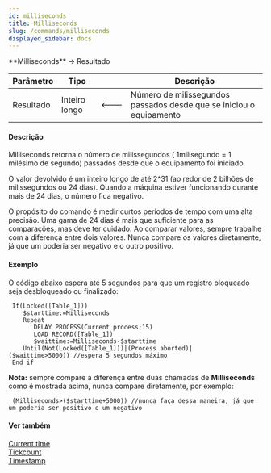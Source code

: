 ```yaml
---
id: milliseconds
title: Milliseconds
slug: /commands/milliseconds
displayed_sidebar: docs
---
```


<!--REF #_command_.Milliseconds.Syntax-->**Milliseconds**  -> Resultado<!-- END REF-->
<!--REF #_command_.Milliseconds.Params-->
| Parâmetro | Tipo |  | Descrição |
| --- | --- | --- | --- |
| Resultado | Inteiro longo | &#x1F850; | Número de milissegundos passados desde que se iniciou o equipamento |

<!-- END REF-->

#### Descrição 

<!--REF #_command_.Milliseconds.Summary-->Milliseconds  retorna o número de milissegundos ( 1milisegundo = 1 milésimo de segundo) passados desde que o equipamento foi iniciado.<!-- END REF-->

O valor devolvido é um inteiro longo de até 2^31 (ao redor de 2 bilhões de milissegundos ou 24 dias). Quando a máquina estiver funcionando durante mais de 24 dias, o número fica negativo.

O propósito do comando é medir curtos períodos de tempo com uma alta precisão. Uma gama de 24 dias é mais que suficiente para as comparações, mas deve ter cuidado. Ao comparar valores, sempre trabalhe com a diferença entre dois valores. Nunca compare os valores diretamente, já que um poderia ser negativo e o outro positivo.

#### Exemplo 

O código abaixo espera até 5 segundos para que um registro bloqueado seja desbloqueado ou finalizado:

```4d
 If(Locked([Table_1]))
    $starttime:=Milliseconds
    Repeat
       DELAY PROCESS(Current process;15)
       LOAD RECORD([Table_1])
       $waittime:=Milliseconds-$starttime
    Until(Not(Locked([Table_1]))|(Process aborted)|($waittime>5000)) //espera 5 segundos máximo
 End if
```

**Nota:** sempre compare a diferença entre duas chamadas de **Milliseconds** como é mostrada acima, nunca compare diretamente, por exemplo:  

```4d
 (Milliseconds>($starttime+5000)) //nunca faça dessa maneira, já que um poderia ser positivo e um negativo
```

#### Ver também 

[Current time](current-time.md)  
[Tickcount](tickcount.md)  
[Timestamp](timestamp.md)  